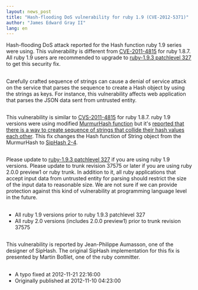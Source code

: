 ```yaml
---
layout: news_post
title: "Hash-flooding DoS vulnerability for ruby 1.9 (CVE-2012-5371)"
author: "James Edward Gray II"
lang: en
---
```


Hash-flooding DoS attack reported for the Hash function ruby 1.9 series
were using. This vulnerability is different from [CVE-2011-4815][1] for
ruby 1.8.7. All ruby 1.9 users are recommended to upgrade to [ruby-1.9.3
patchlevel 327][2] to get this security fix.

## 

Carefully crafted sequence of strings can cause a denial of service
attack on the service that parses the sequence to create a Hash object
by using the strings as keys. For instance, this vulnerability affects
web application that parses the JSON data sent from untrusted entity.

## 

This vulnerability is similar to [CVS-2011-4815][1] for ruby 1.8.7. ruby
1.9 versions were using modified [MurmurHash function][3] but it\'s
[reported that there is a way to create sequence of strings that collide
their hash values each other][4]. This fix changes the Hash function of
String object from the MurmurHash to [SipHash 2-4][5].

## 

Please update to [ruby-1.9.3 patchlevel 327][2] if you are using ruby
1.9 versions. Please update to trunk revision 37575 or later if you are
using ruby 2.0.0 preview1 or ruby trunk. In addition to it, all ruby
applications that accept input data from untrusted entity for parsing
should restrict the size of the input data to reasonable size. We are
not sure if we can provide protection against this kind of vulnerability
at programming language level in the future.

## 

* All ruby 1.9 versions prior to ruby 1.9.3 patchlevel 327
* All ruby 2.0 versions (includes 2.0.0 preview1) prior to trunk
  revision 37575

## 

This vulnerability is reported by Jean-Philippe Aumasson, one of the
designer of SipHash. The original SipHash implementation for this fix is
presented by Martin Boßlet, one of the ruby committer.

## 

* A typo fixed at 2012-11-21 22:16:00
* Originally published at 2012-11-10 04:23:00



[1]: http://www.ruby-lang.org/en/news/2011/12/28/denial-of-service-attack-was-found-for-rubys-hash-algorithm-cve-2011-4815/ 
[2]: http://www.ruby-lang.org/en/news/2012/11/09/ruby-1-9-3-p327-is-released/ 
[3]: https://sites.google.com/site/murmurhash/ 
[4]: http://2012.appsec-forum.ch/conferences/#c17 
[5]: https://www.131002.net/siphash/ 
